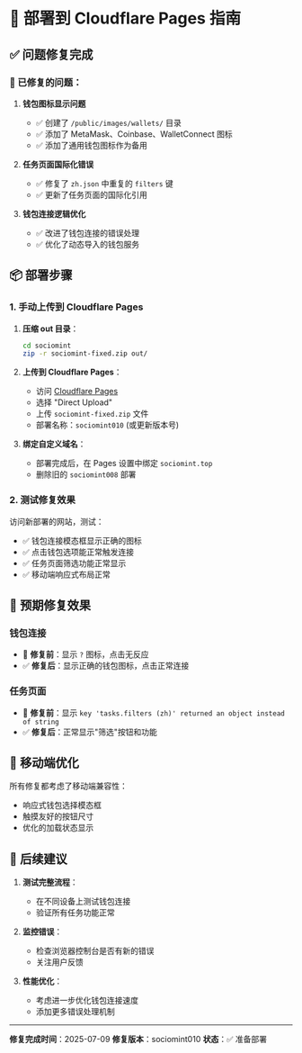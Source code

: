 # 🚀 部署到 Cloudflare Pages 指南

## ✅ 问题修复完成

### 🔧 已修复的问题：

1. **钱包图标显示问题**
   - ✅ 创建了 `/public/images/wallets/` 目录
   - ✅ 添加了 MetaMask、Coinbase、WalletConnect 图标
   - ✅ 添加了通用钱包图标作为备用

2. **任务页面国际化错误**
   - ✅ 修复了 `zh.json` 中重复的 `filters` 键
   - ✅ 更新了任务页面的国际化引用

3. **钱包连接逻辑优化**
   - ✅ 改进了钱包连接的错误处理
   - ✅ 优化了动态导入的钱包服务

## 📦 部署步骤

### 1. 手动上传到 Cloudflare Pages

1. **压缩 out 目录**：
   ```bash
   cd sociomint
   zip -r sociomint-fixed.zip out/
   ```

2. **上传到 Cloudflare Pages**：
   - 访问 [Cloudflare Pages](https://dash.cloudflare.com/pages)
   - 选择 "Direct Upload"
   - 上传 `sociomint-fixed.zip` 文件
   - 部署名称：`sociomint010` (或更新版本号)

3. **绑定自定义域名**：
   - 部署完成后，在 Pages 设置中绑定 `sociomint.top`
   - 删除旧的 `sociomint008` 部署

### 2. 测试修复效果

访问新部署的网站，测试：

- ✅ 钱包连接模态框显示正确的图标
- ✅ 点击钱包选项能正常触发连接
- ✅ 任务页面筛选功能正常显示
- ✅ 移动端响应式布局正常

## 🎯 预期修复效果

### 钱包连接
- 🔧 **修复前**：显示 `?` 图标，点击无反应
- ✅ **修复后**：显示正确的钱包图标，点击正常连接

### 任务页面
- 🔧 **修复前**：显示 `key 'tasks.filters (zh)' returned an object instead of string`
- ✅ **修复后**：正常显示"筛选"按钮和功能

## 📱 移动端优化

所有修复都考虑了移动端兼容性：
- 响应式钱包选择模态框
- 触摸友好的按钮尺寸
- 优化的加载状态显示

## 🔄 后续建议

1. **测试完整流程**：
   - 在不同设备上测试钱包连接
   - 验证所有任务功能正常

2. **监控错误**：
   - 检查浏览器控制台是否有新的错误
   - 关注用户反馈

3. **性能优化**：
   - 考虑进一步优化钱包连接速度
   - 添加更多错误处理机制

---

**修复完成时间**：2025-07-09
**修复版本**：sociomint010
**状态**：✅ 准备部署
